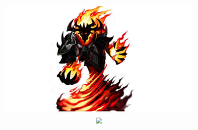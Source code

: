 <img alt="Awesome GitHub Profile Readme" src="./src=http___img.weimeifan.net_img_u_2019_09_03_3429_5obiosvldig5obiosvldig_source.jpeg&refer=http___img.weimeifan.jpeg"> </img>

<p align="center">
  <img style="margin:0 auto;" src="https://github-readme-stats.vercel.app/api?username=wyq2214368&count_private=true&show_icons=true&&bg_color=30,42b3ff,cb1597&title_color=fff&text_color=fff&icon_color=fff&&hide_title=true" />
</p>
